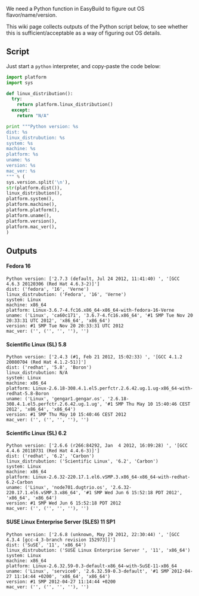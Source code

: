 We need a Python function in EasyBuild to figure out OS flavor/name/version. 

This wiki page collects outputs of the Python script below, to see whether this is sufficient/acceptable as a way of figuring out OS details.

## Script

Just start a `python` interpreter, and copy-paste the code below:

```python
import platform
import sys

def linux_distribution():
  try:
    return platform.linux_distribution()
  except:
    return "N/A"

print """Python version: %s
dist: %s
linux_distrubution: %s
system: %s
machine: %s
platform: %s
uname: %s
version: %s
mac_ver: %s
""" % (
sys.version.split('\n'),
str(platform.dist()),
linux_distribution(),
platform.system(),
platform.machine(),
platform.platform(),
platform.uname(),
platform.version(),
platform.mac_ver(),
)
```

## Outputs

#### Fedora 16

```
Python version: ['2.7.3 (default, Jul 24 2012, 11:41:40) ', '[GCC 4.6.3 20120306 (Red Hat 4.6.3-2)]']
dist: ('fedora', '16', 'Verne')
linux_distrubution: ('Fedora', '16', 'Verne')
system: Linux
machine: x86_64
platform: Linux-3.6.7-4.fc16.x86_64-x86_64-with-fedora-16-Verne
uname: ('Linux', 'ca60c171', '3.6.7-4.fc16.x86_64', '#1 SMP Tue Nov 20 20:33:31 UTC 2012', 'x86_64', 'x86_64')
version: #1 SMP Tue Nov 20 20:33:31 UTC 2012
mac_ver: ('', ('', '', ''), '')
```

#### Scientific Linux (SL) 5.8

```
Python version: ['2.4.3 (#1, Feb 21 2012, 15:02:33) ', '[GCC 4.1.2 20080704 (Red Hat 4.1.2-51)]']
dist: ('redhat', '5.8', 'Boron')
linux_distrubution: N/A
system: Linux
machine: x86_64
platform: Linux-2.6.18-308.4.1.el5.perfctr.2.6.42.ug.1.ug-x86_64-with-redhat-5.8-Boron
uname: ('Linux', 'gengar1.gengar.os', '2.6.18-308.4.1.el5.perfctr.2.6.42.ug.1.ug', '#1 SMP Thu May 10 15:40:46 CEST 2012', 'x86_64', 'x86_64')
version: #1 SMP Thu May 10 15:40:46 CEST 2012
mac_ver: ('', ('', '', ''), '')
```

#### Scientific Linux (SL) 6.2

```
Python version: ['2.6.6 (r266:84292, Jan  4 2012, 16:09:28) ', '[GCC 4.4.6 20110731 (Red Hat 4.4.6-3)]']
dist: ('redhat', '6.2', 'Carbon')
linux_distrubution: ('Scientific Linux', '6.2', 'Carbon')
system: Linux
machine: x86_64
platform: Linux-2.6.32-220.17.1.el6.vSMP.3.x86_64-x86_64-with-redhat-6.2-Carbon
uname: ('Linux', 'node701.dugtrio.os', '2.6.32-220.17.1.el6.vSMP.3.x86_64', '#1 SMP Wed Jun 6 15:52:18 PDT 2012', 'x86_64', 'x86_64')
version: #1 SMP Wed Jun 6 15:52:18 PDT 2012
mac_ver: ('', ('', '', ''), '')
```

#### SUSE Linux Enterprise Server (SLES) 11 SP1

```
Python version: ['2.6.8 (unknown, May 29 2012, 22:30:44) ', '[GCC 4.3.4 [gcc-4_3-branch revision 152973]]']
dist: ('SuSE', '11', 'x86_64')
linux_distrubution: ('SUSE Linux Enterprise Server ', '11', 'x86_64')
system: Linux
machine: x86_64
platform: Linux-2.6.32.59-0.3-default-x86_64-with-SuSE-11-x86_64
uname: ('Linux', 'service0', '2.6.32.59-0.3-default', '#1 SMP 2012-04-27 11:14:44 +0200', 'x86_64', 'x86_64')
version: #1 SMP 2012-04-27 11:14:44 +0200
mac_ver: ('', ('', '', ''), '')
```